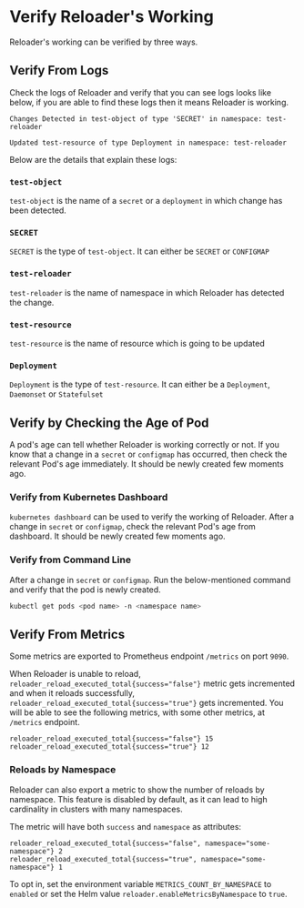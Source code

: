 # Verify Reloader's Working

Reloader's working can be verified by three ways.

## Verify From Logs

Check the logs of Reloader and verify that you can see logs looks like below, if you are able to find these logs then it means Reloader is working.

```text
Changes Detected in test-object of type 'SECRET' in namespace: test-reloader

Updated test-resource of type Deployment in namespace: test-reloader
```

Below are the details that explain these logs:

### `test-object`

`test-object` is the name of a `secret` or a `deployment` in which change has been detected.

### `SECRET`

`SECRET` is the type of `test-object`. It can either be `SECRET` or `CONFIGMAP`

### `test-reloader`

`test-reloader` is the name of namespace in which Reloader has detected the change.

### `test-resource`

`test-resource` is the name of resource which is going to be updated

### `Deployment`

`Deployment` is the type of `test-resource`. It can either be a `Deployment`, `Daemonset` or `Statefulset`

## Verify by Checking the Age of Pod

A pod's age can tell whether Reloader is working correctly or not. If you know that a change in a `secret` or `configmap` has occurred, then check the relevant Pod's age immediately. It should be newly created few moments ago.

### Verify from Kubernetes Dashboard

`kubernetes dashboard` can be used to verify the working of Reloader. After a change in `secret` or `configmap`, check the relevant Pod's age from dashboard. It should be newly created few moments ago.

### Verify from Command Line

After a change in `secret` or `configmap`. Run the below-mentioned command and verify that the pod is newly created.

```bash
kubectl get pods <pod name> -n <namespace name>
```

## Verify From Metrics

Some metrics are exported to Prometheus endpoint `/metrics` on port `9090`.

When Reloader is unable to reload, `reloader_reload_executed_total{success="false"}` metric gets incremented and when it reloads successfully, `reloader_reload_executed_total{success="true"}` gets incremented. You will be able to see the following metrics, with some other metrics, at `/metrics` endpoint.

```text
reloader_reload_executed_total{success="false"} 15
reloader_reload_executed_total{success="true"} 12
```

### Reloads by Namespace

Reloader can also export a metric to show the number of reloads by namespace. This feature is disabled by default, as it can lead to high cardinality in clusters with many namespaces.

The metric will have both `success` and `namespace` as attributes:

```text
reloader_reload_executed_total{success="false", namespace="some-namespace"} 2
reloader_reload_executed_total{success="true", namespace="some-namespace"} 1
```

To opt in, set the environment variable `METRICS_COUNT_BY_NAMESPACE` to `enabled` or set the Helm value `reloader.enableMetricsByNamespace` to `true`.
